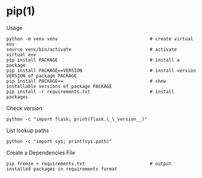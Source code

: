 # pip(1)

Usage

    python -m venv venv                                  # create virtual env
    source venv/bin/activate                             # activate virtual env
    pip install PACKAGE                                  # install a package
    pip install PACKAGE==VERSION                         # install version VERSION of package PACKAGE
    pip install PACKAGE==                                # show installable versions of package PACKAGE
    pip install -r requirements.txt                      # install packages

Check version

    python -c "import flask; print(flask.\_\_version__)"

List lookup paths

    python -c "import sys; print(sys.path)"

Create a Dependencies File

    pip freeze > requirements.txt                        # output installed packages in requirements format
